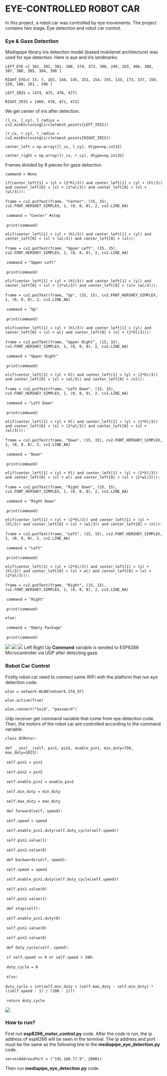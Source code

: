 # EYE-CONTROLLED ROBOT CAR

In this project, a robot car was controlled by eye movements. The project contains two stage. Eye detection and robot car control.

### Eye & Gaze Detection

Mediapipe library iris detection model (based mobilenet architecture) was used for eye detection. Here is eye and iris landmarks:

`LEFT_EYE =[ 362, 382, 381, 380, 374, 373, 390, 249, 263, 466, 388, 387, 386, 385, 384, 398 ]`

`RIGHT_EYE=[ 33, 7, 163, 144, 145, 153, 154, 155, 133, 173, 157, 158, 159, 160, 161 , 246 ]` 

`LEFT_IRIS = [474, 475, 476, 477]`

`RIGHT_IRIS = [469, 470, 471, 472]`

We get center of iris after detection.

`(l_cx, l_cy), l_radius = cv2.minEnclosingCircle(mesh_points[LEFT_IRIS])`

`(r_cx, r_cy), r_radius = cv2.minEnclosingCircle(mesh_points[RIGHT_IRIS])`

`center_left = np.array([l_cx, l_cy], dtype=np.int32)`

`center_right = np.array([r_cx, r_cy], dtype=np.int32)`

Frames divided by 9 pieces for gaze detection.

`command = None`

`if(center_left[1] < (yl + (2*hl/3)) and center_left[1] > (yl + (hl/3)) and center_left[0] < (xl + (2*wl/3)) and center_left[0] > (xl + (wl/3))):`

​	`frame = cv2.putText(frame, "Center", (15, 15), cv2.FONT_HERSHEY_SIMPLEX, 1, (0, 0, 0), 2, cv2.LINE_AA)`

​    `command = "Center" #stop`

​    `print(command)`

`elif(center_left[1] < (yl + (hl/3)) and center_left[1] > (yl) and center_left[0] < (xl + (wl/3)) and center_left[0] > (xl)):`

​    `frame = cv2.putText(frame, "Upper Left", (15, 15), cv2.FONT_HERSHEY_SIMPLEX, 1, (0, 0, 0), 2, cv2.LINE_AA)`

​    `command = "Upper Left"`

​    `print(command)`

`elif(center_left[1] < (yl + (hl/3)) and center_left[1] > (yl) and center_left[0] < (xl + (2*wl/3)) and center_left[0] > (xl+ (wl/3))):`

​     `frame = cv2.putText(frame, "Up", (15, 15), cv2.FONT_HERSHEY_SIMPLEX, 1, (0, 0, 0), 2, cv2.LINE_AA)`

​     `command = "Up"`

​    `print(command)`

`elif(center_left[1] < (yl + (hl/3)) and center_left[1] > (yl) and center_left[0] < (xl + wl) and center_left[0] > (xl + (2*hl/3))):`

​	`frame = cv2.putText(frame, "Upper Right", (15, 15), cv2.FONT_HERSHEY_SIMPLEX, 1, (0, 0, 0), 2, cv2.LINE_AA)`

​    `command = "Upper Right"`

​    `print(command)`

`elif(center_left[1] < (yl + hl) and center_left[1] > (yl + (2*hl/3)) and center_left[0] < (xl + (wl/3)) and center_left[0] > (xl)):`

​	`frame = cv2.putText(frame, "Left Down", (15, 15), cv2.FONT_HERSHEY_SIMPLEX, 1, (0, 0, 0), 2, cv2.LINE_AA)`

​    `command = "Left Down"`

​    `print(command)`

`elif(center_left[1] < (yl + hl) and center_left[1] > (yl + (2*hl/3)) and center_left[0] < (xl + (2*wl/3)) and center_left[0] > (xl + (wl/3))):`

​	`frame = cv2.putText(frame, "Down", (15, 15), cv2.FONT_HERSHEY_SIMPLEX, 1, (0, 0, 0), 2, cv2.LINE_AA)`

​    `command = "Down"`

​    `print(command)`

`elif(center_left[1] < (yl + hl) and center_left[1] > (yl + (2*hl/3)) and center_left[0] < (xl + wl) and center_left[0] > (xl + (2*wl/3))):`

​    `frame = cv2.putText(frame, "Right Down", (15, 15), cv2.FONT_HERSHEY_SIMPLEX, 1, (0, 0, 0), 2, cv2.LINE_AA)`

​    `command = "Right Down"`

​    `print(command)`

`elif(center_left[1] < (yl + (2*hl/3)) and center_left[1] > (yl + (hl/3)) and center_left[0] < (xl + (wl/3)) and center_left[0] > (xl)):`

​    `frame = cv2.putText(frame, "Left", (15, 15), cv2.FONT_HERSHEY_SIMPLEX, 1, (0, 0, 0), 2, cv2.LINE_AA)`

​    `command = "Left"`

​    `print(command)`

`elif(center_left[1] < (yl + (2*hl/3)) and center_left[1] > (yl + (hl/3)) and center_left[0] < (xl + wl) and center_left[0] > (xl + (2*wl/3))):`

​	`frame = cv2.putText(frame, "Right", (15, 15), cv2.FONT_HERSHEY_SIMPLEX, 1, (0, 0, 0), 2, cv2.LINE_AA)`

​    `command = "Right"`

​    `print(command)`

`else:`

​    `command = "Empty Package"` 

​    `print(command)`

![](images/left.jpg) ![](images/right.jpg) ![](images/up.jpg)
        Left                  Right                Up
**Command** variable is sended to ESP8266 Microcontroller via UDP after detecting gaze.



### Robot Car Control

Firstly robot car need to connect same WiFi with the platform that run eye detection code. 

`wlan = network.WLAN(network.STA_IF)`

`wlan.active(True)`

`wlan.connect("Ssid", "password")`

Udp receiver get command variable that come from eye detection code. Then, the motors of the robot car are controlled according to the command variable.

`class DCMotor:`

​    `def __init__(self, pin1, pin2, enable_pin1, min_duty=750, max_duty=1023):`

​        `self.pin1 = pin1` 

​        `self.pin2 = pin2` 

​        `self.enable_pin1 = enable_pin1`

​        `self.min_duty = min_duty`

​        `self.max_duty = max_duty`



​    `def forward(self, speed):`

​        `self.speed = speed`

​        `self.enable_pin1.duty(self.duty_cycle(self.speed))`

​        `self.pin1.value(1)`

​        `self.pin2.value(0)`



​    `def backwards(self, speed):`

​        `self.speed = speed`

​        `self.enable_pin1.duty(self.duty_cycle(self.speed))`

​        `self.pin1.value(0)`

​        `self.pin2.value(1)`



​    `def stop(self):`

​        `self.enable_pin1.duty(0)`

​        `self.pin1.value(0)`

​        `self.pin2.value(0)`



​    `def duty_cycle(self, speed):`

​        `if self.speed <= 0 or self.speed > 100:`

​            `duty_cycle = 0`

​        `else:`

​            `duty_cycle = int(self.min_duty + (self.max_duty - self.min_duty) * ((self.speed - 1) / (100 - 1)))`

​            `return duty_cycle`

![](images/robot_car.jpg)

### How to run?

First run **esp8266_motor_control.py** code. After the code is run, the ip address of esp8266 will be seen in the terminal. The ip address and port must be the same as the following line in the **mediapipe_eye_detection.py** code.

`serverAddressPort = ("192.168.77.9", 20001)`

Then run **mediapipe_eye_detection.py** code.
